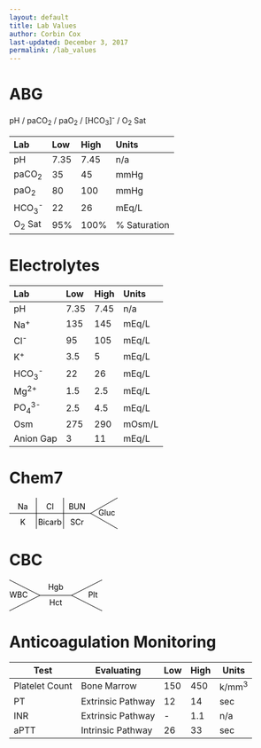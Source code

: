 ```yaml
---
layout: default
title: Lab Values
author: Corbin Cox
last-updated: December 3, 2017
permalink: /lab_values
---
```


# ABG

pH / paCO<sub>2</sub>  / paO<sub>2</sub>  / [HCO<sub>3</sub>]<sup>-</sup> / O<sub>2</sub>  Sat

| Lab                         | Low  | High | Units        |
| :-------------------------- | :--- | :--- | :----------- |
| pH                          | 7.35 | 7.45 | n/a          |
| paCO<sub>2</sub>            | 35   | 45   | mmHg         |
| paO<sub>2</sub>             | 80   | 100  | mmHg         |
| HCO<sub>3</sub><sup>-</sup> | 22   | 26   | mEq/L        |
| O<sub>2</sub>  Sat          | 95%  | 100% | % Saturation |

# Electrolytes

| Lab                         | Low  | High | Units  |
| :-------------------------- | :--- | :--- | :----- |
| pH                          | 7.35 | 7.45 | n/a    |
| Na<sup>+</sup>              | 135  | 145  | mEq/L  |
| Cl<sup>-</sup>              | 95   | 105  | mEq/L  |
| K<sup>+</sup>               | 3.5  | 5    | mEq/L  |
| HCO<sub>3</sub><sup>-</sup> | 22   | 26   | mEq/L  |
| Mg<sup>2+</sup>             | 1.5  | 2.5  | mEq/L  |
| PO<sub>4</sub><sup>3-</sup> | 2.5  | 4.5  | mEq/L  |
| Osm                         | 275  | 290  | mOsm/L |
| Anion Gap                   | 3    | 11   | mEq/L  |



# Chem7

<svg width="14em" height="4em" class="chem7">
  <line x1="0" y1="50%" x2="75%" y2="50%" style="stroke-wdith:2px;stroke:black"/>
  <line x1="75%" y1="50%" x2="100%" y2="100%" style="stroke-wdith:2px;stroke:black"/>
  <line x1="75%" y1="50%" x2="100%" y2="0%" style="stroke-wdith:2px;stroke:black"/>
  <line x1="50%" y1="0%" x2="50%" y2="100%" style="stroke-wdith:2px;stroke:black"/>
  <line x1="25%" y1="0%" x2="25%" y2="100%" style="stroke-wdith:2px;stroke:black"/>
  <text x="12.5%" y="1.5em" text-anchor="middle">Na</text>
  <text x="12.5%" y="3.5em" text-anchor="middle">K</text>
  <text x="37.5%" y="1.5em" text-anchor="middle">Cl</text>
  <text x="37.5%" y="3.5em" text-anchor="middle"> Bicarb </text>
  <text x="62.5%" y="1.5em" text-anchor="middle">BUN</text>
  <text x="62.5%" y="3.5em" text-anchor="middle">SCr</text>
  <text x="90%" y="2.25em" text-anchor="middle">Gluc</text>
</svg>

# CBC

<svg width="12em" height="4em" class="chem7">
  <line x1="0" y1="0" x2="33%" y2="50%" style="stroke-wdith:2px;stroke:black"/>
  <line x1="0" y1="100%" x2="33%" y2="50%" style="stroke-wdith:2px;stroke:black"/>
  <line x1="33%" x2="67%" y1="50%" y2="50%" style="stroke-wdith:2px;stroke:black"/>
  <line x1="100%" y1="0" x2="67%" y2="50%" style="stroke-wdith:2px;stroke:black"/>
  <line x1="100%" y1="100%" x2="67%" y2="50%" style="stroke-wdith:2px;stroke:black"/>
  <text x="10%" y="2.25em" text-anchor="middle">WBC</text>
  <text x="90%" y="2.25em" text-anchor="middle">Plt</text>
  <text x="50%" y="1.25em" text-anchor="middle">Hgb</text>
  <text x="50%" y="3.25em" text-anchor="middle">Hct</text>

</svg>



# Anticoagulation Monitoring

| Test           | Evaluating        | Low  | High | Units            |
| -------------- | ----------------- | ---- | ---- | ---------------- |
| Platelet Count | Bone Marrow       | 150  | 450  | k/mm<sup>3</sup> |
| PT             | Extrinsic Pathway | 12   | 14   | sec              |
| INR            | Extrinsic Pathway | -    | 1.1  | n/a              |
| aPTT           | Intrinsic Pathway | 26   | 33   | sec              |

